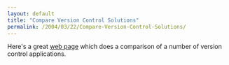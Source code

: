 ```yaml
---
layout: default
title: "Compare Version Control Solutions"
permalink: /2004/03/22/Compare-Version-Control-Solutions/
---
```


<P>Here's a great <A class="" href="http://better-scm.berlios.de/comparison/comparison.html" target=_blank>web page</A> which does a comparison of a number of version control applications.</P>
